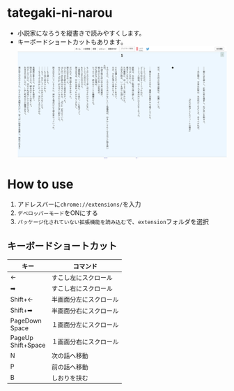 # tategaki-ni-narou
* 小説家になろうを縦書きで読みやすくします。
* キーボードショートカットもあります。
![画面キャプチャ](Capture.png)

# How to use
1. アドレスバーに`chrome://extensions/`を入力
2. `デベロッパーモード`をONにする
3. `パッケージ化されていない拡張機能を読み込む`で、`extension`フォルダを選択

## キーボードショートカット
| キー | コマンド |
|--|--|
| ← | すこし左にスクロール |
| ➡ | すこし右にスクロール |
| Shift+← | 半画面分左にスクロール |
| Shift+➡ | 半画面分右にスクロール |
| PageDown<br>Space | １画面分左にスクロール |
| PageUp<br>Shift+Space | １画面分右にスクロール |
| N | 次の話へ移動 |
| P | 前の話へ移動 |
| B | しおりを挟む |